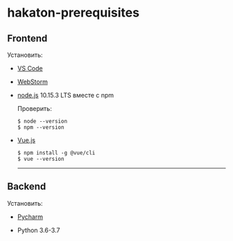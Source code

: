 # hakaton-prerequisites

## Frontend
Установить:
+ [VS Code](https://code.visualstudio.com/)  
+ [WebStorm](https://www.jetbrains.com/webstorm/)



+ [node.js](https://nodejs.org/) 10.15.3 LTS вместе с npm

  Проверить: 
  ~~~
  $ node --version
  $ npm --version
  ~~~
+ [Vue.js](https://cli.vuejs.org/guide/installation.html) 
  ~~~
  $ npm install -g @vue/cli
  $ vue --version
  ~~~
  ---
## Backend
Установить:
+ [Pycharm](https://www.jetbrains.com/pycharm/)




+ Python 3.6-3.7
